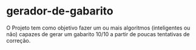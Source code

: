 # gerador-de-gabarito
O Projeto tem como objetivo fazer um ou mais algoritmos (inteligentes ou não) capazes de gerar um gabarito 10/10 a partir de poucas tentativas de correção.

